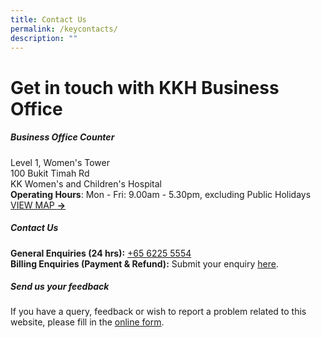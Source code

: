 ```yaml
---
title: Contact Us
permalink: /keycontacts/
description: ""
---
```

Get in touch with KKH Business Office
=======================================

##### **Business Office Counter**
Level 1, Women's Tower<br>
100 Bukit Timah Rd<br>
KK Women's and Children's Hospital<br>
**Operating Hours**: Mon - Fri: 9.00am - 5.30pm, excluding Public Holidays<br>
[VIEW MAP **→**](https://maps.google.com/?q=Level+1,+Women%27s+Tower+100+Bukit+Timah+Rd+Women%27s+Tower)<br>


##### **Contact Us**
**General Enquiries (24 hrs):** [+65 6225 5554](tel:+6562255554)<br>
**Billing Enquiries (Payment & Refund):** Submit your enquiry [here](https://for.sg/askshs). 

##### **Send us your feedback**
If you have a query, feedback or wish to report a problem related to this website, please fill in the [online form](https://cms.isomer.gov.sg/https://form.gov.sg/5ee64839c874b200134f59d2).